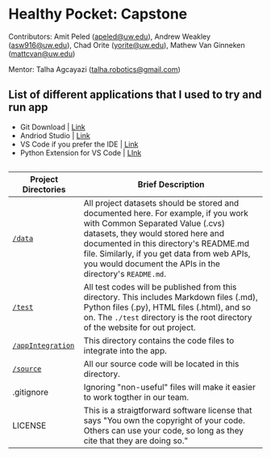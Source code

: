 # Healthy Pocket: Capstone
Contributors: Amit Peled (apeled@uw.edu), Andrew Weakley (asw916@uw.edu), Chad Orite (yorite@uw.edu), Mathew Van Ginneken (mattcvan@uw.edu)

Mentor: Talha Agcayazi (talha.robotics@gmail.com)
## List of different applications that I used to try and run app
- Git Download | [Link](https://git-scm.com/downloads)
- Andriod Studio | [Link](https://developer.android.com/studio?gclid=Cj0KCQiA8aOeBhCWARIsANRFrQFu_-zwzf8VdaNGyJaY6M_9IX-IHZsfrDbOv02a3TTZwMjncm4qkOgaArKrEALw_wcB&gclsrc=aw.ds)
- VS Code if you prefer the IDE | [Link](https://code.visualstudio.com/docs/?dv=win)
- Python Extension for VS Code | [LInk](https://marketplace.visualstudio.com/items?itemName=ms-python.python)


## 
|Project Directories | Brief Description|
|---------------| -----------------|
|[`/data`](./data) | All project datasets should be stored and documented here. For example, if you work with Common Separated Value (.cvs) datasets, they would stored here and documented in this directory's README.md file. Similarly, if you get data from web APIs, you would document the APIs in the directory's `README.md`.
|[`/test`](./test) | All test codes will be published from this directory. This includes Markdown files (.md), Python files (.py), HTML files (.html), and so on. The `./test` directory is the root directory of the website for out project.|
|[`/appIntegration`](./appIntegration)| This directory contains the code files to integrate into the app.  |
|[`/source`](./source) | All our source code will be located in this directory. |
| .gitignore | Ignoring "non-useful" files will make it easier to work togther in our team.  |
| LICENSE | This is a straigtforward software license that  says "You own the copyright of your code.  Others can use your code, so long as they cite that they are doing so." |
